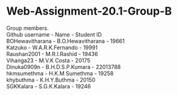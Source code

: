 # Web-Assignment-20.1-Group-B

Group members.\
Github username - Name - Student ID\
BOHewavitharana - B.O.Hewavitharana - 19661\
Katzuko - W.A.R.K.Fernando - 19991\
Raushan2001 - M.R.I.Rashid - 19436\
Vihanga23 - M.V.K Costa - 20175\
Dinuka0909n - B.H.D.S.P.Kumara - 22013788\
hkmsumethma - H.K.M Sumethma - 19258\
khybuthma - K.H.Y.Buthma - 20150\
SGKKalara - S.G.K.Kalara - 19246
